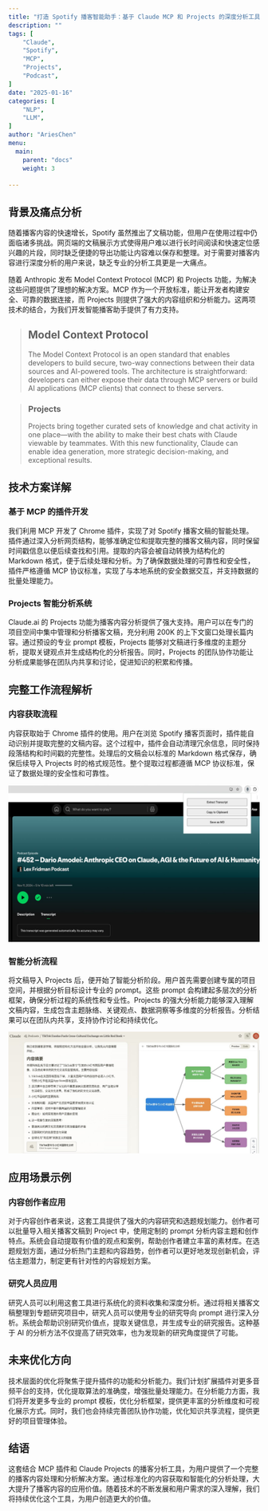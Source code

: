 ```yaml
---
title: "打造 Spotify 播客智能助手：基于 Claude MCP 和 Projects 的深度分析工具"
description: ""
tags: [
    "Claude",
    "Spotify",
    "MCP",
    "Projects",
    "Podcast",
]
date: "2025-01-16"
categories: [
    "NLP",
    "LLM",
]
author: "AriesChen"
menu:
  main:
    parent: "docs"
    weight: 3

---
```


## 背景及痛点分析

随着播客内容的快速增长，Spotify 虽然推出了文稿功能，但用户在使用过程中仍面临诸多挑战。网页端的文稿展示方式使得用户难以进行长时间阅读和快速定位感兴趣的片段，同时缺乏便捷的导出功能让内容难以保存和整理。对于需要对播客内容进行深度分析的用户来说，缺乏专业的分析工具更是一大痛点。

随着 Anthropic 发布 Model Context Protocol (MCP) 和 Projects 功能，为解决这些问题提供了理想的解决方案。MCP 作为一个开放标准，能让开发者构建安全、可靠的数据连接，而 Projects 则提供了强大的内容组织和分析能力。这两项技术的结合，为我们开发智能播客助手提供了有力支持。

> ## Model Context Protocol
>
> The Model Context Protocol is an open standard that enables developers to build secure, two-way connections between their data sources and AI-powered tools. The architecture is straightforward: developers can either expose their data through MCP servers or build AI applications (MCP clients) that connect to these servers.

> ### Projects
>
> Projects bring together curated sets of knowledge and chat activity in one place—with the ability to make their best chats with Claude viewable by teammates. With this new functionality, Claude can enable idea generation, more strategic decision-making, and exceptional results.

## 技术方案详解

### 基于 MCP 的插件开发

我们利用 MCP 开发了 Chrome 插件，实现了对 Spotify 播客文稿的智能处理。插件通过深入分析网页结构，能够准确定位和提取完整的播客文稿内容，同时保留时间戳信息以便后续查找和引用。提取的内容会被自动转换为结构化的 Markdown 格式，便于后续处理和分析。为了确保数据处理的可靠性和安全性，插件严格遵循 MCP 协议标准，实现了与本地系统的安全数据交互，并支持数据的批量处理能力。

### Projects 智能分析系统

Claude.ai 的 Projects 功能为播客内容分析提供了强大支持。用户可以在专门的项目空间中集中管理和分析播客文稿，充分利用 200K 的上下文窗口处理长篇内容。通过预设的专业 prompt 模板，Projects 能够对文稿进行多维度的主题分析，提取关键观点并生成结构化的分析报告。同时，Projects 的团队协作功能让分析成果能够在团队内共享和讨论，促进知识的积累和传播。

## 完整工作流程解析

### 内容获取流程

内容获取始于 Chrome 插件的使用。用户在浏览 Spotify 播客页面时，插件能自动识别并提取完整的文稿内容。这个过程中，插件会自动清理冗余信息，同时保持段落结构和时间戳的完整性。处理后的文稿会以标准的 Markdown 格式保存，确保后续导入 Projects 时的格式规范性。整个提取过程都遵循 MCP 协议标准，保证了数据处理的安全性和可靠性。

![](https://github.com/AriesChen-UPC/AriesChen-UPC/blob/main/Blog/GhZtvbubMAAhLN6.jpeg?raw=true)

### 智能分析流程

将文稿导入 Projects 后，便开始了智能分析阶段。用户首先需要创建专属的项目空间，并根据分析目标设计专业的 prompt。这些 prompt 会构建起多层次的分析框架，确保分析过程的系统性和专业性。Projects 的强大分析能力能够深入理解文稿内容，生成包含主题脉络、关键观点、数据洞察等多维度的分析报告。分析结果可以在团队内共享，支持协作讨论和持续优化。

![](https://github.com/AriesChen-UPC/AriesChen-UPC/blob/main/Blog/GhdRj4_acAI2y3E.jpeg?raw=true)

## 应用场景示例

### 内容创作者应用

对于内容创作者来说，这套工具提供了强大的内容研究和选题规划能力。创作者可以批量导入相关播客文稿到 Project 中，使用定制的 prompt 分析内容主题和创作特点。系统会自动提取有价值的观点和案例，帮助创作者建立丰富的素材库。在选题规划方面，通过分析热门主题和内容趋势，创作者可以更好地发现创新机会，评估主题潜力，制定更有针对性的内容规划方案。

### 研究人员应用

研究人员可以利用这套工具进行系统化的资料收集和深度分析。通过将相关播客文稿整理到专题研究项目中，研究人员可以使用专业的研究导向 prompt 进行深入分析。系统会帮助识别研究价值点，提取关键信息，并生成专业的研究报告。这种基于 AI 的分析方法不仅提高了研究效率，也为发现新的研究角度提供了可能。

## 未来优化方向

技术层面的优化将聚焦于提升插件的功能和分析能力。我们计划扩展插件对更多音频平台的支持，优化提取算法的准确度，增强批量处理能力。在分析能力方面，我们将开发更多专业的 prompt 模板，优化分析框架，提供更丰富的分析维度和可视化展示方式。同时，我们也会持续完善团队协作功能，优化知识共享流程，提供更好的项目管理体验。

## 结语

这套结合 MCP 插件和 Claude Projects 的播客分析工具，为用户提供了一个完整的播客内容处理和分析解决方案。通过标准化的内容获取和智能化的分析处理，大大提升了播客内容的应用价值。随着技术的不断发展和用户需求的深入理解，我们将持续优化这个工具，为用户创造更大的价值。